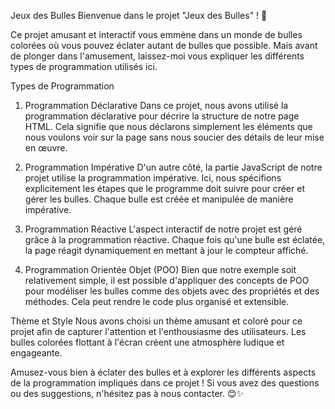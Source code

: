 Jeux des Bulles
Bienvenue dans le projet "Jeux des Bulles" ! 🎉

Ce projet amusant et interactif vous emmène dans un monde de bulles colorées où vous pouvez éclater autant de bulles que possible. Mais avant de plonger dans l'amusement, laissez-moi vous expliquer les différents types de programmation utilisés ici.

Types de Programmation
1. Programmation Déclarative
Dans ce projet, nous avons utilisé la programmation déclarative pour décrire la structure de notre page HTML. Cela signifie que nous déclarons simplement les éléments que nous voulons voir sur la page sans nous soucier des détails de leur mise en œuvre.

2. Programmation Impérative
D'un autre côté, la partie JavaScript de notre projet utilise la programmation impérative. Ici, nous spécifions explicitement les étapes que le programme doit suivre pour créer et gérer les bulles. Chaque bulle est créée et manipulée de manière impérative.

3. Programmation Réactive
L'aspect interactif de notre projet est géré grâce à la programmation réactive. Chaque fois qu'une bulle est éclatée, la page réagit dynamiquement en mettant à jour le compteur affiché.

4. Programmation Orientée Objet (POO)
Bien que notre exemple soit relativement simple, il est possible d'appliquer des concepts de POO pour modéliser les bulles comme des objets avec des propriétés et des méthodes. Cela peut rendre le code plus organisé et extensible.

Thème et Style
Nous avons choisi un thème amusant et coloré pour ce projet afin de capturer l'attention et l'enthousiasme des utilisateurs. Les bulles colorées flottant à l'écran créent une atmosphère ludique et engageante.

Amusez-vous bien à éclater des bulles et à explorer les différents aspects de la programmation impliqués dans ce projet ! Si vous avez des questions ou des suggestions, n'hésitez pas à nous contacter. 😊✨

